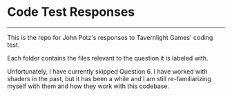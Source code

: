 # Code Test Responses

___

This is the repo for John Potz's responses to Tavernlight Games' coding test.

Each folder contains the files relevant to the question it is labeled with.

Unfortunately, I have currently skipped Question 6. I have worked with shaders in the past, but it has been a while and I am still re-familiarizing myself with them and how they work with this codebase.
